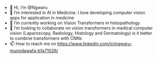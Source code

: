 - 👋 Hi, I’m @Ngwaru
- 👀 I’m interested in AI in Medicine. I love developing computer vision apps for application in medicine
- 🌱 I’m currently working on Vision Transformers in histopathology
- 💞️ I’m looking to collaborate on vision transformers in medical computer vision (Laparoscopy, Radiology, Histology and Dermatology) is it better to combine transformers with CNNs 
- 📫 How to reach me on https://www.linkedin.com/in/ngwaru-munodawafa-b1a71026/


<!---
Ngwaru/Ngwaru is a ✨ special ✨ repository because its `README.md` (this file) appears on your GitHub profile.
You can click the Preview link to take a look at your changes.
--->
